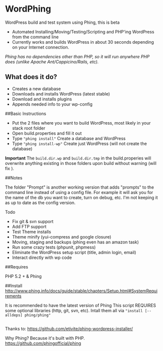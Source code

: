 WordPhing
=========

WordPress build and test system using Phing, this is beta

- Automated Installing/Moving/Testing/Scripting and PHP'ing WordPress from the command line
- Currently works and builds WordPress in about 30 seconds depending on your Internet connection.


*Phing has no dependencies other than PHP, so it will run anywhere PHP does (unlike Apache Ant/Cappicino/Rails, etc).*


## What does it do?

- Creates a new database
- Downloads and installs WordPress (latest stable)
- Download and installs plugins
- Appends needed info to your wp-config

##Basic Instructions

- Put the 2 files where you want to build WordPress, most likely in your stack root folder
- Open build.properties and fill it out
- Type `"phing install"`    Create a database and WordPress
- Type `"phing install-wp"` Create just WordPress (will not create the database)

**Important** The `build.dir.wp` and `build.dir.tmp` in the build.properies will overwrite anything existing in those folders upon build without warning (will fix ).


##Notes

The folder "Prompt" is another working version that adds "prompts" to the command line instead of using a config file.
For example it will ask you for the name of the db you want to create, turn on debug, etc. I'm not keeping it as up to date as the config version.

Todo

- Fix git & svn support
- Add FTP support
- Test Theme installs
- Theme minify (yui-compress and google closure)
- Moving, staging and backups (phing even has an amazon task)
- Run some crazy tests (phpunit, phpmess)
- Eliminate the WordPress setup script (title, admin login, email)
- Interact directly with wp code

##Requires

PHP 5.2 + & Phing

##Install
http://www.phing.info/docs/guide/stable/chapters/Setup.html#SystemRequirements

It is recommended to have the latest version of Phing
This script REQUIRES some optional libraries (http, git, svn, etc).
Intall them all via `"install [--alldeps] phing/phing"`


##

Thanks to: https://github.com/etivite/phing-wordpress-installer/ 

Why Phing? Because it's built with PHP.
https://github.com/phingofficial/phing





